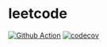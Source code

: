 # leetcode

[![Github Action](https://github.com/justforlxz/leetcode/workflows/leetcode/badge.svg)](https://github.com/justforlxz/leetcode/actions)
[![codecov](https://codecov.io/gh/justforlxz/leetcode/branch/master/graph/badge.svg)](https://codecov.io/gh/justforlxz/leetcode)

